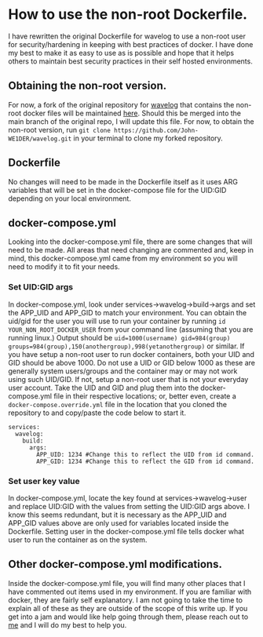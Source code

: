 # How to use the non-root Dockerfile.
I have rewritten the original Dockerfile for wavelog to use a non-root user for security/hardening in keeping with best practices of docker. I have done my best to make it as easy to use as is possible and hope that it helps others to maintain best security practices in their self hosted environments.

## Obtaining the non-root version.
For now, a fork of the original repository for [wavelog](https://github.com/wavelog/wavelog) that contains the non-root docker files will be maintained [here](https://github.com/John-WE1DER/wavelog). Should this be merged into the main branch of the original repo, I will update this file. For now, to obtain the non-root version, run `git clone https://github.com/John-WE1DER/wavelog.git` in your terminal to clone my forked repository.

## Dockerfile
No changes will need to be made in the Dockerfile itself as it uses ARG variables that will be set in the docker-compose file for the UID:GID depending on your local environment.

## docker-compose.yml
Looking into the docker-compose.yml file, there are some changes that will need to be made. All areas that need changing are commented and, keep in mind, this docker-compose.yml came from my environment so you will need to modify it to fit your needs.
### Set UID:GID args
In docker-compose.yml, look under services->wavelog->build->args and set the APP_UID and APP_GID to match your environment. You can obtain the uid/gid for the user you will use to run your container by running `id YOUR_NON_ROOT_DOCKER_USER` from your command line (assuming that you are running linux.) Output should be `uid=1000(username) gid=984(group) groups=984(group),150(anothergroup),998(yetanothergroup)` or similar. If you have setup a non-root user to run docker containers, both your UID and GID should be above 1000. Do not use a UID or GID below 1000 as these are generally system users/groups and the container may or may not work using such UID/GID. If not, setup a non-root user that is not your everyday user account. Take the UID and GID and plug them into the docker-compose.yml file in their respective locations; or, better even, create a `docker-compose.override.yml` file in the location that you cloned the repository to and copy/paste the code below to start it.
```
services:
  wavelog:
    build:
	  args:
	  	APP_UID: 1234 #Change this to reflect the UID from id command.
		APP_GID: 1234 #Change this to reflect the GID from id command.
```
### Set user key value
In docker-compose.yml, locate the key found at services->wavelog->user and replace UID:GID with the values from setting the UID:GID args above. I know this seems redundant, but it is necessary as the APP_UID and APP_GID values above are only used for variables located inside the Dockerfile. Setting user in the docker-compose.yml file tells docker what user to run the container as on the system.
## Other docker-compose.yml modifications.
Inside the docker-compose.yml file, you will find many other places that I have commented out items used in my environment. If you are familiar with docker, they are fairly self explanatory. I am not going to take the time to explain all of these as they are outside of the scope of this write up. If you get into a jam and would like help going through them, please reach out to [me](mailto:john@we1der.com) and I will do my best to help you.